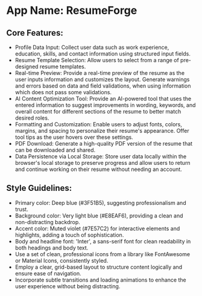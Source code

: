# **App Name**: ResumeForge

## Core Features:

- Profile Data Input: Collect user data such as work experience, education, skills, and contact information using structured input fields.
- Resume Template Selection: Allow users to select from a range of pre-designed resume templates.
- Real-time Preview: Provide a real-time preview of the resume as the user inputs information and customizes the layout. Generate warnings and errors based on data and field validations, when using information which does not pass some validations.
- AI Content Optimization Tool: Provide an AI-powered tool that uses the entered information to suggest improvements in wording, keywords, and overall content for different sections of the resume to better match desired roles.
- Formatting and Customization: Enable users to adjust fonts, colors, margins, and spacing to personalize their resume's appearance. Offer tool tips as the user hovers over these settings.
- PDF Download: Generate a high-quality PDF version of the resume that can be downloaded and shared.
- Data Persistence via Local Storage: Store user data locally within the browser's local storage to preserve progress and allow users to return and continue working on their resume without needing an account.

## Style Guidelines:

- Primary color: Deep blue (#3F51B5), suggesting professionalism and trust.
- Background color: Very light blue (#E8EAF6), providing a clean and non-distracting backdrop.
- Accent color: Muted violet (#7E57C2) for interactive elements and highlights, adding a touch of sophistication.
- Body and headline font: 'Inter', a sans-serif font for clean readability in both headings and body text.
- Use a set of clean, professional icons from a library like FontAwesome or Material Icons, consistently styled.
- Employ a clear, grid-based layout to structure content logically and ensure ease of navigation.
- Incorporate subtle transitions and loading animations to enhance the user experience without being distracting.